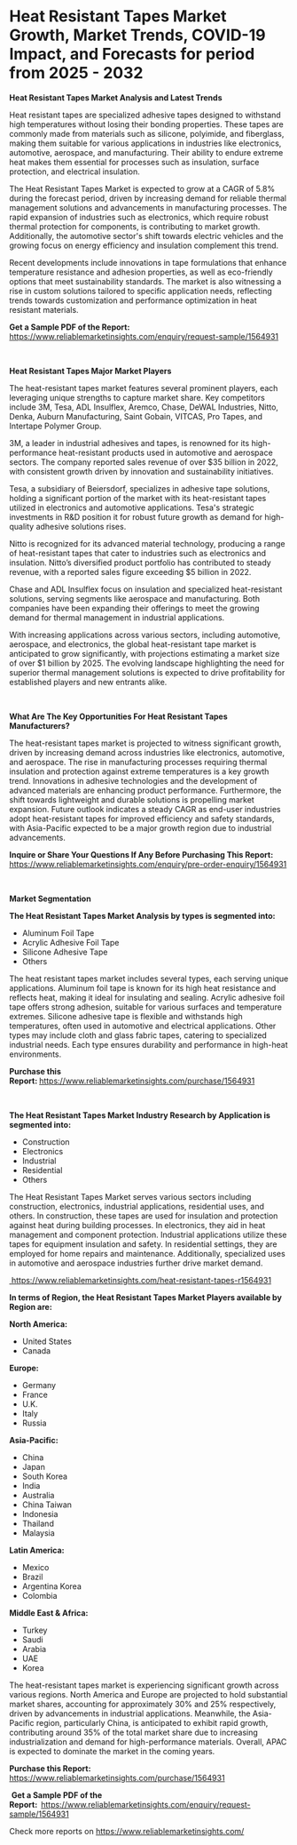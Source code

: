 <p><h1>Heat Resistant Tapes Market Growth, Market Trends, COVID-19 Impact, and Forecasts for period from 2025 - 2032</h1></p><p><strong>Heat Resistant Tapes Market Analysis and Latest Trends</strong></p>
<p><p>Heat resistant tapes are specialized adhesive tapes designed to withstand high temperatures without losing their bonding properties. These tapes are commonly made from materials such as silicone, polyimide, and fiberglass, making them suitable for various applications in industries like electronics, automotive, aerospace, and manufacturing. Their ability to endure extreme heat makes them essential for processes such as insulation, surface protection, and electrical insulation.</p><p>The Heat Resistant Tapes Market is expected to grow at a CAGR of 5.8% during the forecast period, driven by increasing demand for reliable thermal management solutions and advancements in manufacturing processes. The rapid expansion of industries such as electronics, which require robust thermal protection for components, is contributing to market growth. Additionally, the automotive sector's shift towards electric vehicles and the growing focus on energy efficiency and insulation complement this trend.</p><p>Recent developments include innovations in tape formulations that enhance temperature resistance and adhesion properties, as well as eco-friendly options that meet sustainability standards. The market is also witnessing a rise in custom solutions tailored to specific application needs, reflecting trends towards customization and performance optimization in heat resistant materials.</p></p>
<p><strong>Get a Sample PDF of the Report:&nbsp;</strong> <a href="https://www.reliablemarketinsights.com/enquiry/request-sample/1564931?utm_campaign=2137&utm_medium=2&utm_source=Github&utm_content=ia&utm_term=08022025&utm_id=heat-resistant-tapes">https://www.reliablemarketinsights.com/enquiry/request-sample/1564931</a></p>
<p>&nbsp;</p>
<p><strong>Heat Resistant Tapes Major Market Players</strong></p>
<p><p>The heat-resistant tapes market features several prominent players, each leveraging unique strengths to capture market share. Key competitors include 3M, Tesa, ADL Insulflex, Aremco, Chase, DeWAL Industries, Nitto, Denka, Auburn Manufacturing, Saint Gobain, VITCAS, Pro Tapes, and Intertape Polymer Group.</p><p>3M, a leader in industrial adhesives and tapes, is renowned for its high-performance heat-resistant products used in automotive and aerospace sectors. The company reported sales revenue of over $35 billion in 2022, with consistent growth driven by innovation and sustainability initiatives.</p><p>Tesa, a subsidiary of Beiersdorf, specializes in adhesive tape solutions, holding a significant portion of the market with its heat-resistant tapes utilized in electronics and automotive applications. Tesa's strategic investments in R&D position it for robust future growth as demand for high-quality adhesive solutions rises.</p><p>Nitto is recognized for its advanced material technology, producing a range of heat-resistant tapes that cater to industries such as electronics and insulation. Nitto’s diversified product portfolio has contributed to steady revenue, with a reported sales figure exceeding $5 billion in 2022.</p><p>Chase and ADL Insulflex focus on insulation and specialized heat-resistant solutions, serving segments like aerospace and manufacturing. Both companies have been expanding their offerings to meet the growing demand for thermal management in industrial applications.</p><p>With increasing applications across various sectors, including automotive, aerospace, and electronics, the global heat-resistant tape market is anticipated to grow significantly, with projections estimating a market size of over $1 billion by 2025. The evolving landscape highlighting the need for superior thermal management solutions is expected to drive profitability for established players and new entrants alike.</p></p>
<p>&nbsp;</p>
<p><strong>What Are The Key Opportunities For Heat Resistant Tapes Manufacturers?</strong></p>
<p><p>The heat-resistant tapes market is projected to witness significant growth, driven by increasing demand across industries like electronics, automotive, and aerospace. The rise in manufacturing processes requiring thermal insulation and protection against extreme temperatures is a key growth trend. Innovations in adhesive technologies and the development of advanced materials are enhancing product performance. Furthermore, the shift towards lightweight and durable solutions is propelling market expansion. Future outlook indicates a steady CAGR as end-user industries adopt heat-resistant tapes for improved efficiency and safety standards, with Asia-Pacific expected to be a major growth region due to industrial advancements.</p></p>
<p><strong>Inquire or Share Your Questions If Any Before Purchasing This Report:</strong> <a href="https://www.reliablemarketinsights.com/enquiry/pre-order-enquiry/1564931?utm_campaign=2137&utm_medium=2&utm_source=Github&utm_content=ia&utm_term=08022025&utm_id=heat-resistant-tapes">https://www.reliablemarketinsights.com/enquiry/pre-order-enquiry/1564931</a></p>
<p>&nbsp;</p>
<p><strong>Market Segmentation</strong></p>
<p><strong>The Heat Resistant Tapes Market Analysis by types is segmented into:</strong></p>
<p><ul><li>Aluminum Foil Tape</li><li>Acrylic Adhesive Foil Tape</li><li>Silicone Adhesive Tape</li><li>Others</li></ul></p>
<p><p>The heat resistant tapes market includes several types, each serving unique applications. Aluminum foil tape is known for its high heat resistance and reflects heat, making it ideal for insulating and sealing. Acrylic adhesive foil tape offers strong adhesion, suitable for various surfaces and temperature extremes. Silicone adhesive tape is flexible and withstands high temperatures, often used in automotive and electrical applications. Other types may include cloth and glass fabric tapes, catering to specialized industrial needs. Each type ensures durability and performance in high-heat environments.</p></p>
<p><strong>Purchase this Report:&nbsp;</strong><a href="https://www.reliablemarketinsights.com/purchase/1564931?utm_campaign=2137&utm_medium=2&utm_source=Github&utm_content=ia&utm_term=08022025&utm_id=heat-resistant-tapes">https://www.reliablemarketinsights.com/purchase/1564931</a></p>
<p>&nbsp;</p>
<p><strong>The Heat Resistant Tapes Market Industry Research by Application is segmented into:</strong></p>
<p><ul><li>Construction</li><li>Electronics</li><li>Industrial</li><li>Residential</li><li>Others</li></ul></p>
<p><p>The Heat Resistant Tapes Market serves various sectors including construction, electronics, industrial applications, residential uses, and others. In construction, these tapes are used for insulation and protection against heat during building processes. In electronics, they aid in heat management and component protection. Industrial applications utilize these tapes for equipment insulation and safety. In residential settings, they are employed for home repairs and maintenance. Additionally, specialized uses in automotive and aerospace industries further drive market demand.</p></p>
<p><a href="https://www.reliablemarketinsights.com/heat-resistant-tapes-r1564931?utm_campaign=2137&utm_medium=2&utm_source=Github&utm_content=ia&utm_term=08022025&utm_id=heat-resistant-tapes">&nbsp;https://www.reliablemarketinsights.com/heat-resistant-tapes-r1564931</a></p>
<p><strong>In terms of Region, the Heat Resistant Tapes Market Players available by Region are:</strong></p>
<p>
    <p> <strong> North America: </strong>
        <ul>
            <li>United States</li>
            <li>Canada</li>
        </ul>
        </p> 
    <p> <strong> Europe: </strong>
        <ul>
            <li>Germany</li>
            <li>France</li>
            <li>U.K.</li>
            <li>Italy</li>
            <li>Russia</li>
        </ul>
        </p> 
    <p> <strong> Asia-Pacific: </strong>
        <ul>
            <li>China</li>
            <li>Japan</li>
            <li>South Korea</li>
            <li>India</li>
            <li>Australia</li>
            <li>China Taiwan</li>
            <li>Indonesia</li>
            <li>Thailand</li>
            <li>Malaysia</li>
        </ul>
        </p> 
    <p> <strong> Latin America: </strong>
        <ul>
            <li>Mexico</li>
            <li>Brazil</li>
            <li>Argentina Korea</li>
            <li>Colombia</li>
        </ul>
        </p> 
    <p> <strong> Middle East & Africa: </strong>
        <ul>
            <li>Turkey</li>
            <li>Saudi</li>
            <li>Arabia</li>
            <li>UAE</li>
            <li>Korea</li>
        </ul>
    </p>
    </p>
<p><p>The heat-resistant tapes market is experiencing significant growth across various regions. North America and Europe are projected to hold substantial market shares, accounting for approximately 30% and 25% respectively, driven by advancements in industrial applications. Meanwhile, the Asia-Pacific region, particularly China, is anticipated to exhibit rapid growth, contributing around 35% of the total market share due to increasing industrialization and demand for high-performance materials. Overall, APAC is expected to dominate the market in the coming years.</p></p>
<p><strong>Purchase this Report: </strong><a href="https://www.reliablemarketinsights.com/purchase/1564931?utm_campaign=2137&utm_medium=2&utm_source=Github&utm_content=ia&utm_term=08022025&utm_id=heat-resistant-tapes">https://www.reliablemarketinsights.com/purchase/1564931</a></p>
<p>&nbsp;<strong>Get a Sample PDF of the Report:&nbsp;&nbsp;</strong><a href="https://www.reliablemarketinsights.com/enquiry/request-sample/1564931?utm_campaign=2137&utm_medium=2&utm_source=Github&utm_content=ia&utm_term=08022025&utm_id=heat-resistant-tapes">https://www.reliablemarketinsights.com/enquiry/request-sample/1564931</a></p>
<p><strong></strong></p>
<p>Check more reports on <a href="https://www.reliablemarketinsights.com/?utm_campaign=2137&utm_medium=2&utm_source=Github&utm_content=ia&utm_term=08022025&utm_id=heat-resistant-tapes">https://www.reliablemarketinsights.com/</a></p>